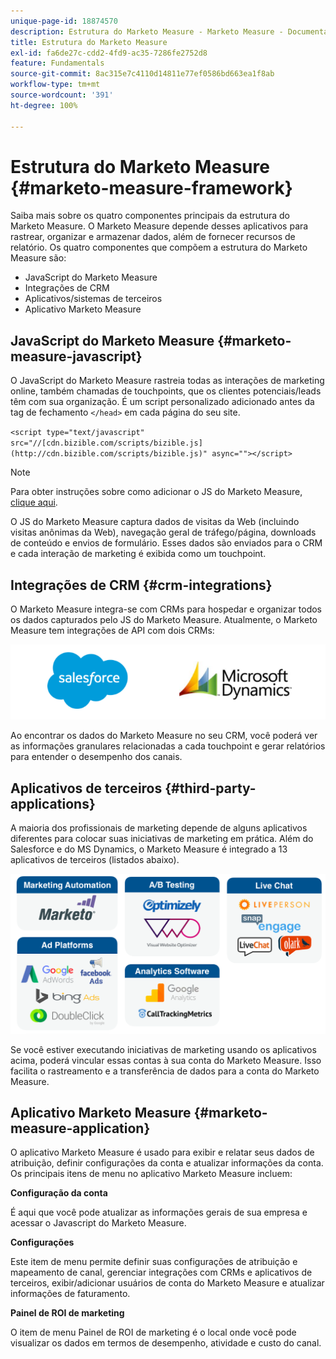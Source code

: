 ```yaml
---
unique-page-id: 18874570
description: Estrutura do Marketo Measure - Marketo Measure - Documentação do produto
title: Estrutura do Marketo Measure
exl-id: fa6de27c-cdd2-4fd9-ac35-7286fe2752d8
feature: Fundamentals
source-git-commit: 8ac315e7c4110d14811e77ef0586bd663ea1f8ab
workflow-type: tm+mt
source-wordcount: '391'
ht-degree: 100%

---
```


# Estrutura do Marketo Measure {#marketo-measure-framework}

Saiba mais sobre os quatro componentes principais da estrutura do Marketo Measure. O Marketo Measure depende desses aplicativos para rastrear, organizar e armazenar dados, além de fornecer recursos de relatório. Os quatro componentes que compõem a estrutura do Marketo Measure são:

* JavaScript do Marketo Measure
* Integrações de CRM
* Aplicativos/sistemas de terceiros
* Aplicativo Marketo Measure

## JavaScript do Marketo Measure {#marketo-measure-javascript}

O JavaScript do Marketo Measure rastreia todas as interações de marketing online, também chamadas de touchpoints, que os clientes potenciais/leads têm com sua organização. É um script personalizado adicionado antes da tag de fechamento `</head>` em cada página do seu site.

`<script type="text/javascript" src="//[cdn.bizible.com/scripts/bizible.js](http://cdn.bizible.com/scripts/bizible.js)" async=""></script>`

>[!NOTE]
>
>Para obter instruções sobre como adicionar o JS do Marketo Measure, [clique aqui](/help/marketo-measure-tracking/setting-up-tracking/adding-marketo-measure-script.md).

O JS do Marketo Measure captura dados de visitas da Web (incluindo visitas anônimas da Web), navegação geral de tráfego/página, downloads de conteúdo e envios de formulário. Esses dados são enviados para o CRM e cada interação de marketing é exibida como um touchpoint.

## Integrações de CRM {#crm-integrations}

O Marketo Measure integra-se com CRMs para hospedar e organizar todos os dados capturados pelo JS do Marketo Measure. Atualmente, o Marketo Measure tem integrações de API com dois CRMs:

![](assets/1-2.png)

Ao encontrar os dados do Marketo Measure no seu CRM, você poderá ver as informações granulares relacionadas a cada touchpoint e gerar relatórios para entender o desempenho dos canais.

## Aplicativos de terceiros {#third-party-applications}

A maioria dos profissionais de marketing depende de alguns aplicativos diferentes para colocar suas iniciativas de marketing em prática. Além do Salesforce e do MS Dynamics, o Marketo Measure é integrado a 13 aplicativos de terceiros (listados abaixo).

![](assets/2-1.png)

Se você estiver executando iniciativas de marketing usando os aplicativos acima, poderá vincular essas contas à sua conta do Marketo Measure. Isso facilita o rastreamento e a transferência de dados para a conta do Marketo Measure.

## Aplicativo Marketo Measure {#marketo-measure-application}

O aplicativo Marketo Measure é usado para exibir e relatar seus dados de atribuição, definir configurações da conta e atualizar informações da conta. Os principais itens de menu no aplicativo Marketo Measure incluem:

**Configuração da conta**

É aqui que você pode atualizar as informações gerais de sua empresa e acessar o Javascript do Marketo Measure.

**Configurações**

Este item de menu permite definir suas configurações de atribuição e mapeamento de canal, gerenciar integrações com CRMs e aplicativos de terceiros, exibir/adicionar usuários de conta do Marketo Measure e atualizar informações de faturamento.

**Painel de ROI de marketing**

O item de menu Painel de ROI de marketing é o local onde você pode visualizar os dados em termos de desempenho, atividade e custo do canal.
